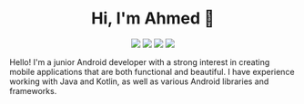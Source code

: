 <h1 align="center">Hi, I'm Ahmed 👋</h1>
<p align="center">
    <a href="https://twitter.com/AhmedKhalifa_14"><img src="https://img.shields.io/badge/twitter-%231FA1F1?style=flat&logo=twitter&logoColor=white"/></a>
    <a href="https://www.linkedin.com/in/ahmed-khalifa-23555919a"><img src="https://img.shields.io/badge/linkedin-%230177B5?style=flat&logo=linkedin&logoColor=white"/></a>
    <a href="https://www.instagram.com/ahmedkhalifa_14/"><img src="https://img.shields.io/badge/instagram-%23E4415F?style=flat&logo=instagram&logoColor=white"/></a>
        <a href="https://www.facebook.com/profile.php?id=100035688339880"><img src="https://img.shields.io/badge/facebook-%231877F2?style=flat&logo=facebook&logoColor=white"/></a>
  </p>
Hello! I'm a junior Android developer with a strong interest in creating mobile applications that are both functional and beautiful. I have experience working with Java and Kotlin, as well as various Android libraries and frameworks.


<!--
**ahmedkhalifa14/ahmedkhalifa14** is a ✨ _special_ ✨ repository because its `README.md` (this file) appears on your GitHub profile.

Here are some ideas to get you started:

- 🔭 I’m currently working on ...
- 🌱 I’m currently learning ...
- 👯 I’m looking to collaborate on ...
- 🤔 I’m looking for help with ...
- 💬 Ask me about ...
- 📫 How to reach me: ...
- 😄 Pronouns: ...
- ⚡ Fun fact: ...
-->
